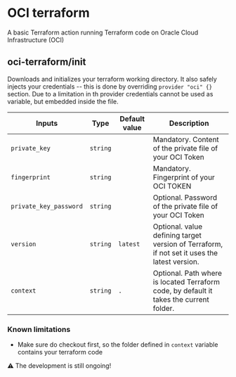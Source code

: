 # OCI terraform
A basic Terraform action running Terraform code on Oracle Cloud Infrastructure (OCI)

## oci-terraform/init
Downloads and initializes your terraform working directory. It also safely injects your credentials -- this is done by overriding 
`provider "oci" {}` section. Due to a limitation in th provider credentials cannot be used as variable, but embedded inside the file.

| Inputs                 | Type     | Default value | Description                                                                                  |
|------------------------|----------|---------------|----------------------------------------------------------------------------------------------|
| `private_key`          | `string` |               | Mandatory. Content of the private file of your OCI Token                                     |
| `fingerprint`          | `string` |               | Mandatory. Fingerprint of your OCI TOKEN                                                     |
| `private_key_password` | `string` |               | Optional. Password of the private file of your OCI Token                                     |
| `version`              | `string` | `latest`      | Optional. value defining target version of Terraform, if not set it uses the latest version. |
| `context`              | `string` | `.`           | Optional. Path where is located Terraform code, by default it takes the current folder.      |

### Known limitations
- Make sure do checkout first, so the folder defined in `context` variable contains your terraform code 

⚠️ The development is still ongoing!

